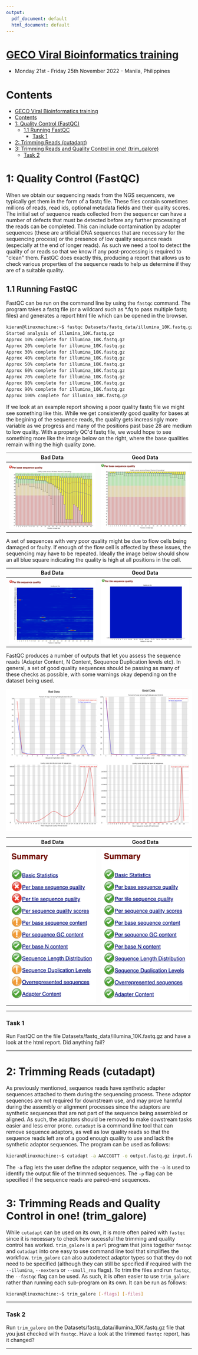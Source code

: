```yaml
---
output:
  pdf_document: default
  html_document: default
---
```

# [GECO Viral Bioinformatics training](https://github.com/josephhughes/viral-bioinformatics-training)
* Monday 21st - Friday 25th November 2022 - Manila, Philippines

# Contents

- [GECO Viral Bioinformatics training](#geco-viral-bioinformatics-training)
- [Contents](#contents)
- [1: Quality Control (FastQC)](#1-quality-control-fastqc)
  - [1.1 Running FastQC](#11-running-fastqc)
    - [Task 1](#task-1)
- [2: Trimming Reads (cutadapt)](#2-trimming-reads-cutadapt)
- [3: Trimming Reads and Quality Control in one! (trim_galore)](#3-trimming-reads-and-quality-control-in-one-trim_galore)
    - [Task 2](#task-2)

# 1: Quality Control (FastQC)
When we obtain our sequencing reads from the NGS sequencers, we typically get them in the form of a fastq file. These files contain sometimes millions of reads, read ids, optional metadata fields and their quality scores. The initial set of sequence reads collected from the sequencer can have a number of defects that must be detected before any further processing of the reads can be completed. This can include contamination by adapter sequences (these are artificial DNA sequences that are necessary for the sequencing process) or the presence of low quality sequence reads (especially at the end of longer reads). As such we need a tool to detect the quality of or reads so that we know if any post-processing is required to "clean" them. FastQC does exactly this, producing a report that allows us to check various properties of the sequence reads to help us determine if they are of a suitable quality.

## 1.1 Running FastQC
FastQC can be run on the command line by using the `fastqc` command. The program takes a fastq file (or a wildcard such as *.fq to pass multiple fastq files) and generates a report html file which can be opened in the browser. 

```bash
kieran@linuxmachine:~$ fastqc Datasets/fastq_data/illumina_10K.fastq.gz
Started analysis of illumina_10K.fastq.gz
Approx 10% complete for illumina_10K.fastq.gz
Approx 20% complete for illumina_10K.fastq.gz
Approx 30% complete for illumina_10K.fastq.gz
Approx 40% complete for illumina_10K.fastq.gz
Approx 50% complete for illumina_10K.fastq.gz
Approx 60% complete for illumina_10K.fastq.gz
Approx 70% complete for illumina_10K.fastq.gz
Approx 80% complete for illumina_10K.fastq.gz
Approx 90% complete for illumina_10K.fastq.gz
Approx 100% complete for illumina_10K.fastq.gz
```
If we look at an example report showing a poor quality fastq file we might see something like this. While we get consistently good quality for bases at the begining of the sequence reads, the quality gets increasingly more variable as we progress and many of the positions past base 28 are medium to low quality. With a properly QC'd fastq file, we would hope to see something more like the image below on the right, where the base qualities remain withing the high quality zone.

| **Bad Data** | **Good Data** |
|:--------:|:---:|
|  ![alt text](Images/per_base_fq.png)  | ![alt text](Images/per_base_fq_good.png) |


A set of sequences with very poor quality might be due to flow cells being damaged or faulty. If enough of the flow cell is affected by these issues, the sequencing may have to be repeated. Ideally the image below should show an all blue square indicating the quality is high at all positions in the cell.

| **Bad Data** | **Good Data** |
|:--------:|:---:|
|  ![alt text](Images/bad_fq_tile.png)  | ![alt text](Images/good_fq_tile.png) |


FastQC produces a number of outputs that let you assess the sequence reads (Adapter Content, N Content, Sequence Duplication levels etc). In general, a set of good quality sequences should be passing as many of these checks as possible, with some warnings okay depending on the dataset being used.

![alt text](Images/fastqc_good_vs_bad.png)

| **Bad Data** | **Good Data** |
|:--------:|:---:|
|  <img src="Images/bad_qc.png" width="300">  | <img src="Images/good_qc.png" width="300">  |


___

### Task 1
Run FastQC on the file Datasets/fastq_data/illumina_10K.fastq.gz and have a look at the html report. Did anything fail?
___
# 2: Trimming Reads (cutadapt)
As previously mentioned, sequence reads have synthetic adapter sequences attached to them during the sequencing process. These adaptor sequences are not required for downstream use, and may prove harmful during the assembly or alignment processes since the adaptors are synthetic sequences that are not part of the sequence being assembled or aligned. As such, the adaptors should be removed to make dowstream tasks easier and less error prone. `cutadapt` is a command line tool that can remove sequence adaptors, as well as low quality reads so that the sequence reads left are of a good enough quality to use and lack the synthetic adaptor sequences. The program can be used as follows:

```bash
kieran@linuxmachine:~$ cutadapt -a AACCGGTT -o output.fastq.gz input.fastq.gz
```
The `-a` flag lets the user define the adaptor sequence, with the `-o` is used to identify the output file of the trimmed sequences. The `-p` flag can be specified if the sequence reads are paired-end sequences.

# 3: Trimming Reads and Quality Control in one! (trim_galore)
While `cutadapt` can be used on its own, it is more often paired with `fastqc` since it is necessary to check how sucessful the trimming and quality control has worked. `trim_galore` is a `perl` program that joins together `fastqc` and `cutadapt` into one easy to use command line tool that simplifies the workflow. `trim_galore` can also autodetect adaptor types so that they do not need to be specified (although they can still be specified if required with the `--illumina`, `--nextera` or `--small_rna` flags). To trim the files and run `fastqc`, the `--fastqc` flag can be used. As such, it is often easier to use `trim_galore`  rather than running each sub-program on its own. It can be run as follows:

```bash
kieran@linuxmachine:~$ trim_galore [-flags] [-files]
```
___

### Task 2
Run `trim_galore` on the Datasets/fastq_data/illumina_10K.fastq.gz file that you just checked with `fastqc`. Have a look at the trimmed `fastqc` report, has it changed?
___
